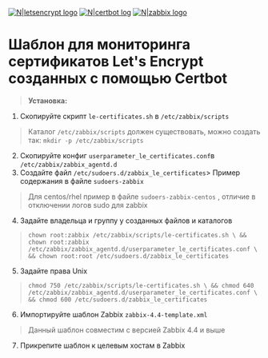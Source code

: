 [![N|letsencrypt logo](https://avatars0.githubusercontent.com/u/9289019?s=200&v=4)](https://github.com/letsencrypt) [![N|certbot log](https://certbot.eff.org/images/Certbot-solid.svg)](https://github.com/certbot/certbot)
[![N|zabbix logo](https://avatars1.githubusercontent.com/u/4561226?s=200&v=4)](https://www.zabbix.com/)
# Шаблон для мониторинга сертификатов Let's Encrypt созданных с помощью Certbot

> **Установка:**

 1. Скопируйте скрипт `le-certificates.sh` в `/etc/zabbix/scripts`

> Каталог `/etc/zabbix/scripts` должен существовать, можно создать так:
> `mkdir -p /etc/zabbix/scripts`

 2. Скопируйте конфиг  `userparameter_le_certificates.conf`в `/etc/zabbix/zabbix_agentd.d`
 3. Создайте файл `/etc/sudoers.d/zabbix_le_certificates`> Пример содержания в файле `sudoers-zabbix`

> Для centos/rhel пример в файле `sudoers-zabbix-centos` , отличие в отключении логов sudo для zabbix
 4. Задайте владельца и группу у созданных файлов и каталогов
> `chown root:zabbix /etc/zabbix/scripts/le-certificates.sh \
&& chown root:zabbix /etc/zabbix/zabbix_agentd.d/userparameter_le_certificates.conf \
&& chown root:root /etc/sudoers.d/zabbix_le_certificates`
 5. Задайте права Unix
> `chmod 750 /etc/zabbix/scripts/le-certificates.sh \
&& chmod 640 /etc/zabbix/zabbix_agentd.d/userparameter_le_certificates.conf \
&& chmod 600 /etc/sudoers.d/zabbix_le_certificates`
 6. Импортируйте шаблон Zabbix `zabbix-4.4-template.xml`
> Данный шаблон совместим с версией Zabbix 4.4 и выше

 7.  Прикрепите шаблон к целевым хостам в Zabbix
